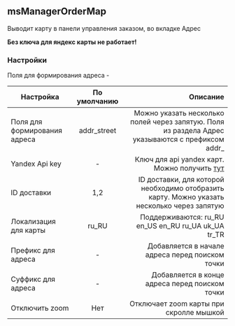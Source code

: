 ## msManagerOrderMap

Выводит карту в панели управления заказом, во вкладке Адрес

**Без ключа для яндекс карты не работает!**

### Настройки

Поля для формирования адреса - 

| Настройка   |      По умолчанию      |  Описание |
|----------|:-------------:|------:|
| Поля для формирования адреса |  addr_street | Можно указать несколько полей через запятую. Поля из раздела Адрес указываются с префиксом addr_ |
| Yandex Api key |    -   | Ключ для api yandex карт. Можно получить [тут](https://developer.tech.yandex.ru/services/)   |
| ID доставки | 1,2 | ID доставки, для которой необходимо отобразить карту. Можно указать несколько через запятую |
| Локализация для карты | ru_RU |  Поддерживаются: ru_RU  en_US  en_RU  ru_UA  uk_UA  tr_TR |
| Префикс для адреса | - | Добавляется в начале адреса перед поиском точки |
| Суффикс для адреса | - | Добавляется в конце адреса перед поиском точки |
| Отключить zoom | Нет | Отключает zoom карты при скролле мышкой |
    
